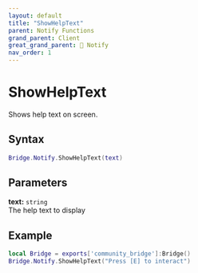 ```yaml
---
layout: default
title: "ShowHelpText"
parent: Notify Functions
grand_parent: Client
great_grand_parent: 🔔 Notify
nav_order: 1
---
```


# ShowHelpText
Shows help text on screen.

## Syntax

```lua
Bridge.Notify.ShowHelpText(text)
```

## Parameters

**text:** `string`  
The help text to display

## Example

```lua
local Bridge = exports['community_bridge']:Bridge()
Bridge.Notify.ShowHelpText("Press [E] to interact")
```